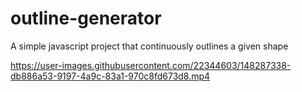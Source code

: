# outline-generator
A simple javascript project that continuously outlines a given shape


https://user-images.githubusercontent.com/22344603/148287338-db886a53-9197-4a9c-83a1-970c8fd673d8.mp4

